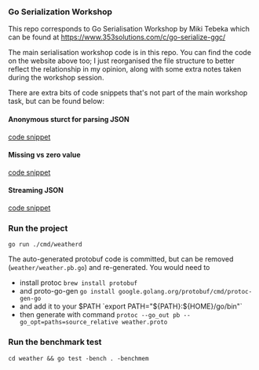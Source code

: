 ### Go Serialization Workshop

This repo corresponds to Go Serialisation Workshop by Miki Tebeka which can be found at https://www.353solutions.com/c/go-serialize-ggc/

The main serialisation workshop code is in this repo. You can find the code on the website above too; I just reorganised the file structure to better reflect the relationship in my opinion, along with some extra notes taken during the workshop session.

There are extra bits of code snippets that's not part of the main workshop task, but can be found below:
#### Anonymous sturct for parsing JSON
[code snippet](https://www.353solutions.com/c/go-serialize-ggc/html/stocks.go.html)

#### Missing vs zero value
[code snippet](https://www.353solutions.com/c/go-serialize-ggc/html/job.go.html)

#### Streaming JSON
[code snippet](https://www.353solutions.com/c/go-serialize-ggc/html/jser.go.html)


### Run the project
```
go run ./cmd/weatherd
```
The auto-generated protobuf code is committed, but can be removed (`weather/weather.pb.go`) and re-generated. You would need to 
- install protoc `brew install protobuf`
- and proto-go-gen `go install google.golang.org/protobuf/cmd/protoc-gen-go`
- and add it to your $PATH `export PATH="${PATH}:${HOME}/go/bin"`
- then generate with command `protoc --go_out pb --go_opt=paths=source_relative weather.proto`

### Run the benchmark test
```
cd weather && go test -bench . -benchmem
```